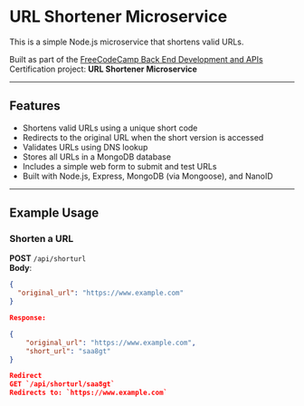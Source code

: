 # URL Shortener Microservice

This is a simple Node.js microservice that shortens valid URLs.

Built as part of the [FreeCodeCamp Back End Development and APIs](https://www.freecodecamp.org/learn/back-end-development-and-apis/) Certification project: **URL Shortener Microservice**

---

## Features

- Shortens valid URLs using a unique short code  
- Redirects to the original URL when the short version is accessed  
- Validates URLs using DNS lookup  
- Stores all URLs in a MongoDB database  
- Includes a simple web form to submit and test URLs  
- Built with Node.js, Express, MongoDB (via Mongoose), and NanoID  

---

## Example Usage

### Shorten a URL  
**POST** `/api/shorturl`  
**Body**:
```json
{
  "original_url": "https://www.example.com"
}

Response:

{
    "original_url": "https://www.example.com",
    "short_url": "saa8gt"
}

Redirect
GET `/api/shorturl/saa8gt`
Redirects to: `https://www.example.com`